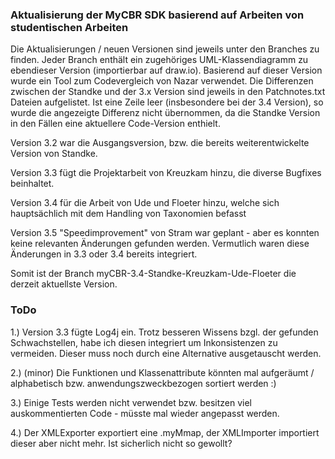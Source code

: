 ### Aktualisierung der MyCBR SDK basierend auf Arbeiten von studentischen Arbeiten 

Die Aktualisierungen / neuen Versionen sind jeweils unter den Branches zu finden. Jeder Branch enthält ein zugehöriges UML-Klassendiagramm zu ebendieser Version (importierbar auf draw.io). 
Basierend auf dieser Version wurde ein Tool zum Codevergleich von Nazar verwendet. Die Differenzen zwischen der Standke und der 3.x Version sind jeweils in den Patchnotes.txt Dateien aufgelistet. Ist eine Zeile leer (insbesondere bei der 3.4 Version), so wurde die angezeigte Differenz nicht übernommen, da die Standke Version in den Fällen eine aktuellere Code-Version enthielt. 

Version 3.2 war die Ausgangsversion, bzw. die bereits weiterentwickelte Version von Standke. 

Version 3.3 fügt die Projektarbeit von Kreuzkam hinzu, die diverse Bugfixes beinhaltet.

Version 3.4 für die Arbeit von Ude und Floeter hinzu, welche sich hauptsächlich mit dem Handling von Taxonomien befasst

Version 3.5 "Speedimprovement" von Stram war geplant - aber es konnten keine relevanten Änderungen gefunden werden. Vermutlich waren diese Änderungen in 3.3 oder 3.4 bereits integriert. 


Somit ist der Branch myCBR-3.4-Standke-Kreuzkam-Ude-Floeter die derzeit aktuellste Version. 

### ToDo

1.) Version 3.3 fügte Log4j ein. Trotz besseren Wissens bzgl. der gefunden Schwachstellen, habe ich diesen integriert um Inkonsistenzen zu vermeiden. Dieser muss noch durch eine Alternative ausgetauscht werden. 

2.) (minor) Die Funktionen und Klassenattribute könnten mal aufgeräumt / alphabetisch bzw. anwendungszweckbezogen sortiert werden :)

3.) Einige Tests werden nicht verwendet bzw. besitzen viel auskommentierten Code - müsste mal wieder angepasst werden.

4.) Der XMLExporter exportiert eine .myMmap, der XMLImporter importiert dieser aber nicht mehr. Ist sicherlich nicht so gewollt?
